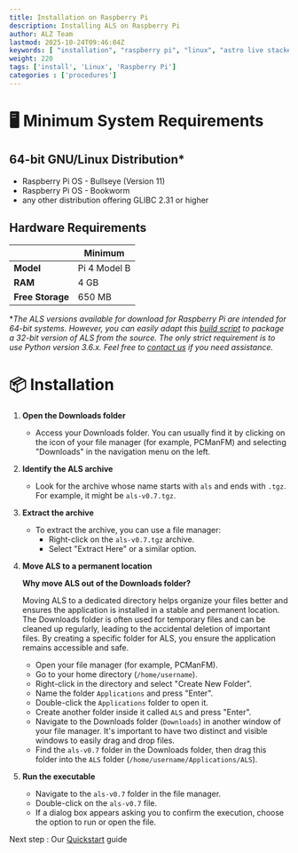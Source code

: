 ```yaml
---
title: Installation on Raspberry Pi
description: Installing ALS on Raspberry Pi
author: ALZ Team
lastmod: 2025-10-24T09:46:04Z
keywords: [ "installation", "raspberry pi", "linux", "astro live stacker", "guide" ]
weight: 220
tags: ['install', 'Linux', 'Raspberry Pi']
categories : ['procedures']
---
```


# 🖥️ Minimum System Requirements

## 64-bit GNU/Linux Distribution*
- Raspberry Pi OS - Bullseye (Version 11)
- Raspberry Pi OS - Bookworm
- any other distribution offering GLIBC 2.31 or higher

## Hardware Requirements
|                    | Minimum      |
|--------------------|--------------|
| **Model**          | Pi 4 Model B | 
| **RAM**            | 4 GB         |
| **Free Storage**   | 650 MB       | 

*_The ALS versions available for download for Raspberry Pi are intended for 64-bit systems.
However, you can easily adapt this [build script](https://github.com/deufrai/als/blob/release/0.7/ci/builds/build_dist_arm64_linux.sh)
to package a 32-bit version of ALS from the source. The only strict requirement is to use Python version 3.6.x. 
Feel free to [contact us](mailto://support@als-app.org) 
if you need assistance._

# 📦 Installation


1. **Open the Downloads folder**
    - Access your Downloads folder. You can usually find it by clicking on the icon of your file manager (for example, PCManFM) and selecting "Downloads" in the navigation menu on the left.

2. **Identify the ALS archive**
    - Look for the archive whose name starts with `als` and ends with `.tgz`. For example, it might be `als-v0.7.tgz`.

3. **Extract the archive**
    - To extract the archive, you can use a file manager:
        - Right-click on the `als-v0.7.tgz` archive.
        - Select "Extract Here" or a similar option.

4. **Move ALS to a permanent location**

   **Why move ALS out of the Downloads folder?**

   Moving ALS to a dedicated directory helps organize your files better and ensures the application is installed in a stable and permanent location. The Downloads folder is often used for temporary files and can be cleaned up regularly, leading to the accidental deletion of important files. By creating a specific folder for ALS, you ensure the application remains accessible and safe.

    - Open your file manager (for example, PCManFM).
    - Go to your home directory (`/home/username`).
    - Right-click in the directory and select "Create New Folder".
    - Name the folder `Applications` and press "Enter".
    - Double-click the `Applications` folder to open it.
    - Create another folder inside it called `ALS` and press "Enter".
    - Navigate to the Downloads folder (`Downloads`) in another window of your file manager. It's important to have two distinct and visible windows to easily drag and drop files.
    - Find the `als-v0.7` folder in the Downloads folder, then drag this folder into the `ALS` folder (`/home/username/Applications/ALS`).

5. **Run the executable**
    - Navigate to the `als-v0.7` folder in the file manager.
    - Double-click on the `als-v0.7` file.
    - If a dialog box appears asking you to confirm the execution, choose the option to run or open the file.

Next step : Our [Quickstart](../quickstart/) guide 
